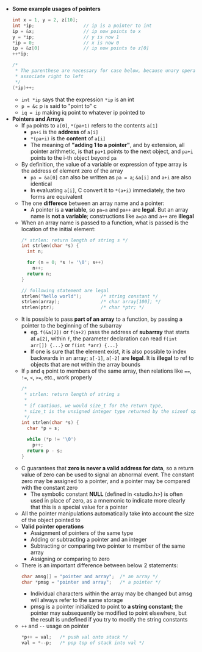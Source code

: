 - **Some example usages of pointers**
  ```c
  int x = 1, y = 2, z[10];
  int *ip;                  // ip is a pointer to int
  ip = &x;                  // ip now points to x
  y = *ip;                  // y is now 1
  *ip = 0;                  // x is now 0
  ip = &z[0]                // ip now points to z[0]
  ++*ip;

  /*
   * The parenthese are necessary for case below, because unary operator like * and ++
   * associate right to left
   */
  (*ip)++;
  ```
  - `int *ip` says that the expression `*ip` is an int
  - `p = &c` p is said to "point to"  c
  - `iq = ip` making iq point to whatever ip pointed to
- **Pointers and Arrays**
  - If `pa` points to `a[0]`, `*(pa+1)` refers to the contents `a[1]`
    - `pa+i` is the **address** of `a[i]`
    - `*(pa+i)` is the **content** of `a[i]`
    - The meaning of **"adding 1 to a pointer"**, and by extension, all pointer arithmetic, is that `pa+1` points to the next object, and `pa+i` points to the i-th object beyond `pa`
  - By definition, the value of a variable or expression of type array is the address of element zero of the array
    - `pa = &a[0]` can also be written as `pa = a`; `&a[i]` and `a+i` are also identical
    - In evaluating `a[i]`, C convert it to `*(a+i)` immediately, the two forms are equivalent
  - The one **differece** between an array name and a pointer:
    - A pointer is a **variable**, so `pa=a` and `pa++` are **legal**. But an array name is **not a variable**; constructions like `a=pa` and `a++` are **illegal**
  - When an array name is passed to a function, what is passed is the location of the initial element:
    ```c
    /* strlen: return length of string s */
    int strlen(char *s) {
      int n;

      for (n = 0; *s != '\0'; s++)
        n++;
      return n;
    }

    // following statement are legal
    strlen("hello world");       /* string constant */
    strlen(array);               /* char array[100]; */
    strlen(ptr);                 /* char *ptr; */
    ```
  - It is possible to pass **part of an array** to a function, by passing a pointer to the beginning of the subarray
    - eg. `f(&a[2])` or `f(a+2)` pass the address of **subarray** that starts at `a[2]`, within `f`, the parameter declaration can read `f(int arr[]) {...}` or `f(int *arr) {...}`
    - If one is sure that the element exist, it is also possible to index backwards in an array; `a[-1]`, `a[-2]` are **legal**. It is **illegal** to ref to objects that are not within the array bounds
  - If `p` and `q` point to members of the same array, then relations like `==`, `!=`, `<`, `>=`, etc., work properly
    ```c
    /*
     * strlen: return length of string s 
     *
     * if cautious, we would size_t for the return type,
     * size_t is the unsigned integer type returned by the sizeof operator
     */
    int strlen(char *s) {
      char *p = s;

      while (*p != '\0')
        p++;
      return p - s;
    }
    ```
  - C guarantees that **zero is never a valid address for data**, so a return value of zero can be used to signal an abnormal event. The constant zero may be assigned to a pointer, and a pointer may be compared with the constant zero
    - The symbolic constant **NULL** (defined in <studio.h>) is often used in place of zero, as a mnemonic to indicate more clearly that this is a special value for a pointer
  - All the pointer manipulations automatically take into account the size of the object pointed to
  - **Valid pointer operations**
    - Assignment of pointers of the same type
    - Adding or subtracting a pointer and an integer
    - Subtracting or comparing two pointer to member of the same array
    - Assigning or comparing to zero
  - There is an important difference between below 2 statements:
    ```c
    char amsg[] = "pointer and array";  /* an array */
    char *pmsg = "pointer and array";   /* a pointer */
    ```
    - Individual characters within the array may be changed but amsg will always refer to the same storage
    - pmsg is a pointer initialized to point to **a string constant**; the pointer may subsequently be modified to point elsewhere, but the result is undefined if you try to modify the string constants
  - `++` and `--` usage on pointer
    ```c
    *p++ = val;   /* push val onto stack */
    val = *--p;   /* pop top of stack into val */
    ```
  
